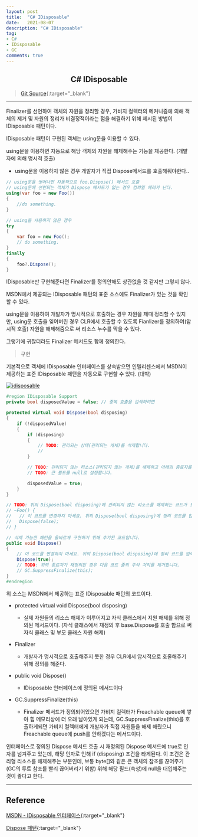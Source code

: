 ```yaml
---
layout: post
title:  "C# IDisposable"
date:   2021-08-07
description: "C# IDisposable"
tag: 
- C#
- IDisposable
- GC
comments: true
---
```


## <center>C# IDisposable</center>

>[Git Source](https://github.com/chanos-dev/blogcode/tree/master/21-0804){:target="_blank"}

---

Finalizer를 선언하여 객체의 자원을 정리할 경우, 가비지 컬렉터의 메커니즘에 의해 객체의 제거 및 자원의 정리가 비결정적이라는 점을 해결하기 위해 제시된 방법이 IDisposable 패턴이다.

IDisposable 패턴이 구현된 객체는 using문을 이용할 수 있다.

using문을 이용하면 자동으로 해당 객체의 자원을 해제해주는 기능을 제공한다. (개발자에 의해 명시적 호출)
- using문을 이용하지 않은 경우 개발자가 직접 Dispose메서드를 호출해줘야한다..

```c#
// using문을 벗어나면 자동적으로 foo.Dispose() 메서드 호출
// using문에 선언되는 객체가 Dispose 메서드가 없는 경우 컴파일 에러가 난다.
using(var foo = new Foo())
{
    //do something.
}

// using을 사용하지 않은 경우
try
{
    var foo = new Foo();
    // do something.
}
finally
{
    foo?.Dispose();
}

```

IDisposable만 구현해준다면 Finalizer를 정의안해도 상관없을 것 같지만 그렇지 않다.

MSDN에서 제공되는 IDisposable 패턴의 표준 소스에도 Finalizer가 있는 것을 확인할 수 있다.

using문을 이용하여 개발자가 명시적으로 호출하는 경우 자원을 제때 정리할 수 있지만, using문 호출을 잊어버린 경우 CLR에서 호출할 수 있도록 Fianlizer를 정의하여(암시적 호출) 자원을 해제해줌으로 써 리소스 누수를 막을 수 있다.

그렇기에 귀찮더라도 Finalizer 메서드도 함께 정의한다.

> 구현

기본적으로 객체에 IDisposable 인터페이스를 상속받으면 인텔리센스에서 MSDN이 제공하는 표준 IDisposable 패턴을 자동으로 구현할 수 있다. (대박)

<a href="{{ site.url }}/images/posts/2021-08-04/idisposable.png"><img src="{{ site.url }}/images/posts/2021-08-04/idisposable.png" alt="idisposable"></a> 

```c#
#region IDisposable Support
private bool disposedValue = false; // 중복 호출을 검색하려면

protected virtual void Dispose(bool disposing)
{
    if (!disposedValue)
    {
        if (disposing)
        {
            // TODO: 관리되는 상태(관리되는 개체)를 삭제합니다.
            // 
        }

        // TODO: 관리되지 않는 리소스(관리되지 않는 개체)를 해제하고 아래의 종료자를 재정의합니다.
        // TODO: 큰 필드를 null로 설정합니다.

        disposedValue = true;
    }
}

// TODO: 위의 Dispose(bool disposing)에 관리되지 않는 리소스를 해제하는 코드가 포함되어 있는 경우에만 종료자를 재정의합니다.
// ~Foo() {
//   // 이 코드를 변경하지 마세요. 위의 Dispose(bool disposing)에 정리 코드를 입력하세요.
//   Dispose(false);
// }

// 삭제 가능한 패턴을 올바르게 구현하기 위해 추가된 코드입니다.
public void Dispose()
{
    // 이 코드를 변경하지 마세요. 위의 Dispose(bool disposing)에 정리 코드를 입력하세요.
    Dispose(true);
    // TODO: 위의 종료자가 재정의된 경우 다음 코드 줄의 주석 처리를 제거합니다.
    // GC.SuppressFinalize(this);
}
#endregion
```

위 소스는 MSDN에서 제공하는 표준 IDisposable 패턴의 코드이다.

- protected virtual void Dispose(bool disposing)
    - 실제 자원들의 리소스 해제가 이루어지고 자식 클래스에서 지원 해제를 위해 정의된 메서드이다. (자식 클래스에서 재정의 후 base.Dispose를 호출 함으로 써 자식 클래스 및 부모 클래스 자원 해제)

- Finalizer
    - 개발자가 명시적으로 호출해주지 못한 경우 CLR에서 암시적으로 호줄해주기 위해 정의를 해준다.

- public void Dispose()
    - IDisposable 인터페이스에 정의된 메서드이다

- GC.SuppressFinalize(this)
    - Finalizer 메서드가 정의되어있으면 가비지 컬렉터가 Freachable queue에 쌓아 힙 메모리상에 더 오래 남아있게 되는데, GC.SuppressFinalize(this)를 호출하게되면 가비지 컬렉터에게 개발자가 직접 자원들을 해제 해줬으니 Freachable queue에 push를 안하겠다는 메서드이다.

인터페이스로 정의된 Dispose 메서드 호출 시 재정의된 Dispose 메서드에 true로 인자를 넘겨주고 있는데, 해당 인자로 인해 if (disposing) 조건을 타게된다. 이 조건은 관리형 리소스를 해제해주는 부분인데, 보통 byte[]와 같은 큰 객체의 참조를 끊어주기(GC의 루트 참조를 빨리 끊어버리기 위함) 위해 해당 필드(속성)에 null을 대입해주는 것이 좋다고 한다.

---

## Reference

[MSDN - IDisposable 인터페이스](https://docs.microsoft.com/ko-kr/dotnet/api/system.idisposable?view=net-5.0){:target="_blank"}

[Dispose 패턴](http://www.simpleisbest.net/post/2011/08/22/Dispose-Pattern-Basic.aspx){:target="_blank"}